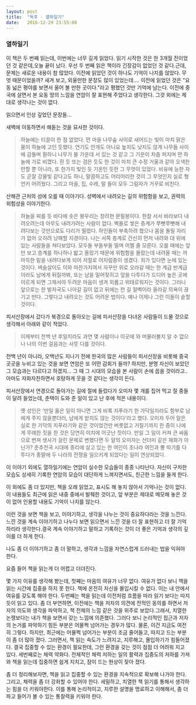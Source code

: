 ```yaml
---
layout: post
title:  "독후 - 열하일기"
date:   2016-12-29 23:55:00
---
```





### 열하일기

이 책은 두 번째 읽는데, 이번에는 너무 길게 읽었다. 읽기 시작한 것은 한 3개월 전이었던 것 같은데,오늘 끝이 났다. 우선 두 번째 읽은 책이라 긴장감이 없었던 것 같다.근데, 문제는 새로운 내용이 참 많았다. 이전에 읽었던 것이 하나도 기억이 나지를 않았다.
무엇 때문이었을까? 새겨 보고, 외울만한 문장도 많이 있었는데....
이전에 읽었던 것은 "요동 넓은 평야를 보면서 울어 볼 만한 곳이다."라고
평했던 것만 기억에 남는다.
이전에 중국에 살면서 본 요동 땅의 느낌을 연암이 잘 표현해 주었다고 생각한다.
그것 외에는 제대로 생각나는 것이 없다.



읽으면서 인상 깊었던 문장들...

새벽에 이동하면서 해돋는 것을 묘사한 것이다.

> 하늘에는 티끌이 한 점 없었다. 먼 마을 나무숲 사이로 새어드는 빛이 마치 맑은 물이 하늘에 고인 듯했다. 연기도 안개도 아니요 높지도 낮지도 않게 나무들 사이에 감돌며 훤하니 나무가 물 가운데 서 있는 것 같고 그 기운이 차츰 퍼지며 먼 하늘에 가로 비꼈다. 흰 듯 또는 검은 듯도 한 것이 마치 큰 수정 거울과 같아 오색찬란할 뿐 아니라, 또 한가지 빛인 듯 기운인 듯한 그 무엇이 있었다. 비유에 능한 자도 곧잘 강물빛 같다고도 하나, 말끔하고도 어리어리한 것이 그 무엇인지 실로 형언키 어려웠다. 그리고 마을, 집, 수레, 말 들이 모두 그림자가 거꾸로 비친다.


산해관 근처의 성에 오를 때 이야기다. 성벽에서 내려오는 길의 위험함을 보고, 권력의 위험성을 이야기한다.

> 하늘을 찌를 듯 바다에 솟은 봉우리는 창려현 문필봉이다. 한참 서서 바라보다 내려오려는데 아무도 내려가려는 사람이 없다. 벽돌로 쌓은 층계가 쭈뼛쭈뼛해 내려다보는 것만으로도 다리가 떨렸다. 하인들이 부축하려 했으나 몸을 돌릴 자리가 없어 오히려 낭패할 지경이다.
나는 서쪽 층계로 간신히 먼저 내려와 대 위에 있는 사람들을 쳐다보았다. 모두들 부들부들 떨며 어쩔 줄 모른다. 오를 때에는 앞만 보고 층계를 하나하나 밟고 올랐기 때문에 위험함을 몰랐는데 내려올 때는 까마득한 밑을 내려다보게 되어 저절로 어지럼증이 생겼다. 죄가 있다면 눈에 있는 것이다. 벼슬살이도 이와 마찬가지여서 자꾸만 위로 오라갈 때는 한 계급 반계급이라도 남에게 뒤질까봐, 또는 남을 밀어젖히고 앞을 다투다가 드디어 높은 곳에 이르게 되면 그제서야 두려운 마음이 생겨 외롭고 위태로워지는 것이다. 그러니 앞으로는 한 발자국도 나아갈 길이 없고 뒤에는 천 길 절벽이라 올라갈 의욕이 끊기고 만다. 그렇다고 내려오는 것도 어려운 법이다. 예나 이제나 그런 이들이 숱할 것이다.


피서산장에서 갔다가 북경으로 돌아오는 길에 피서산장을 다녀온 사람들이 드물 것으로 생각해서 아래와 같이 적었다.

> 이제부터 천백 년 후일지라도 과연 몇 사람이나 이곳에 와 머물러볼지 알 수 없으나 나의 이번 걸음과는 사뭇 다를 것이다.

천백 년이 아니라, 오백년도 지나기 전에 한국의 많은 사람들이 피서산장을 비롯해 중국 곳곳을 누비고 있는 것을 보면 연암은 또 어떤 감회가 들까? 하지만, 분명 자신이 보았던 그 모습과는 다르다고 하겠지... 그 때 그 시대의 모습을 본 사람이 손에 꼽을 것이라고.. 아마도 자화자찬하면서 호탕하게 웃을 것 같다는 생각이 든다.


피서산장에서 연경으로 돌아가는 길에 절에 들렀다가 오미자 몇 개를 집어 먹고 절 중들이 달려 들었는데, 춘택이 도와 준 일이 있고 난 후에 적은 내용이다. 

> 옛 성인은 '만일 옳은 일이 아니면 그게 비록 지푸라기 한 가닥일지라도 함부로 남에게 주지 않을뿐더러, 남에게 받지도 않는 것이다'라고 했다. 오미자 두어 알은 실로 한 가닥의 지푸라기와 같은 것이었건만 버릇없고 거칠기까지 한 중이 나에게 무례한 짓을 한 것은 당연히 이치에 어긋난 짓이다. 만일 그 일이 커져 큰 싸움으로 번져 생사가 걸린 문제로 변했다면 두 알의 오미자는 산더미 같은 재화가 아닌가? 춘추전국 시대에 종리에 살고 있는 한 여인이 초나라 여인과 뽕 따기를 다투다가 종말에 두 나라의 전쟁을 일으키게 되었다는 일이 연상되었다.

이 이야기 외에도 열하일기에는 연암이 실수한 모습들이 종종 나타난다. 자신이 구차한 모습도 상세히 기록한 연암의 모습이 대단하게 느껴지면서도, 친근한 느낌을 들게 한다.



이 외에도 좀 더 있지만, 책을 오래 읽었고, 표시도 해 놓지 않아서 기억나는 것이 없다. 이 내용들도 최근에 읽은 내중 중에서 발췌한 것이고, 앞 부분은 제대로 메모해 놓은 것이 없어 인용할 내용도 기억이 나지를 않는다. 

이런 것을 보면 책을 보고, 이야기하고, 생각을 나누는 것이 중요하다라는 것을 느낀다.느낀 것을 계속 이야기하고 나누다 보면 읽으면서 느낀 것을 더 잘 표현하고 더 잘 기억하리라 생각한다.결국 계속 이야기하고 말하고 기록하는 것이 더 좋은 기억과 생각의 깊이를 더 하게 한다.

나도 좀 더 이야기하고 좀 더 말하고, 생각과 느낌을 자연스럽게 드러내는 법을 익혀야 한다.

요즘 들어 책을 읽는게 더 어렵고 더뎌진다.

몇 가지 이유를 생각해 봤는데, 첫째는 마음의 여유가 너무 없다. 여유가 없다 보니 책을 읽는 시간에 집중을 하지 못 한다. 책에 온전히 자신을 몰입시킬 수 없다. 이는 내 안에서 여유를 갖도록 해야 한다.
두번째는 책을 읽는데 이전처럼 흐름을 따라 읽기 보다는 따지듯이 읽고 있다. 좀 더 부연하면, 이전에는 책을  저자의 의견에 전적인 동의를 하면서 저자의 의도와 생각을 파악하고, 책 전체의 느낌 같은 것을 위주로 보았다.그래서, 치열한 논쟁보다는 내가 책을 보면서 갖는 느낌에 의존했다. 그러다 보니 논리적인 접근과 저자의 논거를 파악하기 힘든 부분은 어물쩍 넘어가는 경우가 많다. 물론, 이건 지금도 여전히 그렇다. 하지만, 최근에는 어물쩍 넘어가는 부분이 조금 줄어들고, 따지고 드는 부분이 좀 더 많아 졌다. 그러면서, 책 읽는 속도가 느려지고, 지루해고, 몰입하기가 힘들어졌다. 결국 집중할 수 있는 환경이 필요한데, 그런 환경을 갖는 것이 점점 더 어려워 지고 있다. 세번째로는 체력 약화다. 전체적인 체력 저하는 일의 활력과 집중도의 저하를 가져와 책을 읽는데 집중하면 쉽게 지치고, 잠이 드는 현상이 잦아 졌다.

좀 더 정리해보자면, 책을 읽고 집중할 수 있는 환경을 지속적으로 확보해 나가야 한다. 그리고, 체력을 좀 더 강화할 수 있어야 한다. 세밀하고, 치열한 책 읽기를 통해서 생각하는 힘을 더 키워야한다. 이를 통해 논리적이고, 지루한 설명을 명료하고 이해해서, 좀 더 파고 들어가 볼 수 있는 통찰력을 키워야 한다.
